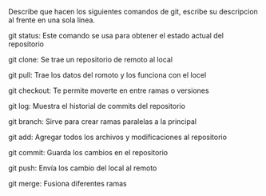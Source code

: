 Describe que hacen los siguientes comandos de git, escribe su descripcion al frente en una sola linea.

git status: Este comando se usa para obtener el estado actual del repositorio

git clone: Se trae un repositorio de remoto al local

git pull: Trae los datos del romoto y los funciona con el locel

git checkout: Te permite moverte en entre ramas o versiones

git log: Muestra el historial de commits del repositorio

git branch: Sirve para crear ramas paralelas a la principal

git add: Agregar todos los archivos y modificaciones al repositorio

git commit: Guarda los cambios en el repositorio

git push: Envía los cambio del local al remoto

git merge: Fusiona diferentes ramas
